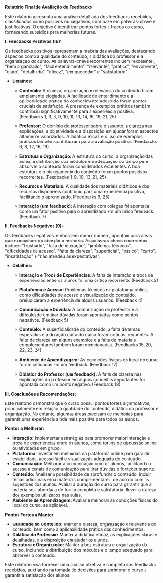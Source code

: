 **Relatório Final de Avaliação de Feedbacks**

Este relatório apresenta uma análise detalhada dos feedbacks recebidos, classificados como positivos ou negativos, com base em palavras-chave e justificativas.  O objetivo é identificar pontos fortes e fracos do curso, fornecendo subsídios para melhorias futuras.


**I. Feedbacks Positivos (16):**

Os feedbacks positivos representam a maioria das avaliações, destacando aspectos como a qualidade do conteúdo, a didática do professor e a organização do curso.  As palavras-chave recorrentes incluem "excelente", "bem organizado", "fácil entendimento", "relevante", "prático", "envolvente", "claro", "detalhado", "eficaz", "enriquecedor" e "satisfatório".

* **Detalhes:**

    * **Conteúdo:**  A clareza, organização e relevância do conteúdo foram amplamente elogiadas.  A facilidade de entendimento e a aplicabilidade prática do conhecimento adquirido foram pontos cruciais de satisfação. A presença de exemplos práticos também contribuiu significativamente para a experiência positiva. (Feedbacks 1, 3, 6, 9, 10, 11, 13, 14, 16, 19, 21, 25)

    * **Professor:** O domínio do professor sobre o assunto, a clareza nas explicações, a objetividade e a disposição em ajudar foram aspectos altamente valorizados. A didática eficaz e o uso de exemplos práticos também contribuíram para a avaliação positiva. (Feedbacks 6, 8, 12, 16, 19)

    * **Estrutura e Organização:** A estrutura do curso, a organização das aulas, a distribuição dos módulos e a adequação do tempo para absorver o conteúdo foram considerados excelentes.  A boa estrutura e o planejamento do conteúdo foram pontos positivos recorrentes. (Feedbacks 1, 9, 10, 13, 21, 25)

    * **Recursos e Materiais:** A qualidade dos materiais didáticos e dos recursos disponíveis contribuiu para uma experiência positiva, facilitando o aprendizado. (Feedbacks 9, 25)

    * **Interação (um feedback):** A interação com colegas foi apontada como um fator positivo para o aprendizado em um único feedback. (Feedback 7)


**II. Feedbacks Negativos (9):**

Os feedbacks negativos, embora em menor número, apontam para áreas que necessitam de atenção e melhoria.  As palavras-chave recorrentes incluem "frustrado", "falta de interação", "problemas técnicos", "dificuldades de acesso", "falta de clareza", "superficial", "básico", "curto", "insatisfação" e "não atendeu às expectativas".

* **Detalhes:**

    * **Interação e Troca de Experiências:** A falta de interação e troca de experiências entre os alunos foi uma crítica recorrente. (Feedback 2)

    * **Plataforma e Acesso:** Problemas técnicos na plataforma online, como dificuldades de acesso e visualização do conteúdo, prejudicaram a experiência de alguns usuários. (Feedback 4)

    * **Comunicação e Dúvidas:** A comunicação do professor e a dificuldade em tirar dúvidas foram apontadas como pontos negativos. (Feedback 5)

    * **Conteúdo:** A superficialidade do conteúdo, a falta de temas esperados e a duração curta do curso foram críticas frequentes.  A falta de clareza em alguns exemplos e a falta de materiais complementares também foram mencionados. (Feedbacks 15, 20, 22, 23, 24)

    * **Ambiente de Aprendizagem:** As condições físicas do local do curso foram criticadas em um feedback. (Feedback 17)

    * **Didática do Professor (um feedback):** A falta de clareza nas explicações do professor em alguns conceitos importantes foi apontada como um ponto negativo. (Feedback 18)


**III. Conclusões e Recomendações:**

Este relatório demonstra que o curso possui pontos fortes significativos, principalmente em relação à qualidade do conteúdo, didática do professor e organização. No entanto, algumas áreas precisam de melhorias para garantir uma experiência ainda mais positiva para todos os alunos.

**Pontos a Melhorar:**

* **Interação:** Implementar estratégias para promover maior interação e troca de experiências entre os alunos, como fóruns de discussão online ou atividades em grupo.
* **Plataforma:** Investir em melhorias na plataforma online para garantir estabilidade, acesso fácil e visualização adequada do conteúdo.
* **Comunicação:** Melhorar a comunicação com os alunos, facilitando o acesso a canais de comunicação para tirar dúvidas e fornecer suporte.
* **Conteúdo:** Analisar a possibilidade de aprofundar o conteúdo, incluir temas adicionais e/ou materiais complementares, de acordo com as sugestões dos alunos. Avaliar a duração do curso para garantir que a matéria seja abordada de forma completa e satisfatória.  Rever a clareza dos exemplos utilizados nas aulas.
* **Ambiente de Aprendizagem:** Avaliar e melhorar as condições físicas do local do curso, se aplicável.


**Pontos Fortes a Manter:**

* **Qualidade do Conteúdo:** Manter a clareza, organização e relevância do conteúdo, bem como a aplicabilidade prática dos conhecimentos.
* **Didática do Professor:** Manter a didática eficaz, as explicações claras e detalhadas, e a disposição em ajudar os alunos.
* **Estrutura e Organização:** Manter a boa estrutura e organização do curso, incluindo a distribuição dos módulos e o tempo adequado para absorver o conteúdo.


Este relatório visa fornecer uma análise objetiva e completa dos feedbacks recebidos, auxiliando na tomada de decisões para aprimorar o curso e garantir a satisfação dos alunos.